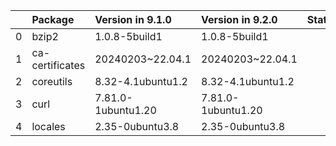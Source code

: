 <!-- markdown-link-check-disable -->

|    | Package         | Version in 9.1.0   | Version in 9.2.0   | Status   |
|---:|:----------------|:-------------------|:-------------------|:---------|
|  0 | bzip2           | 1.0.8-5build1      | 1.0.8-5build1      |          |
|  1 | ca-certificates | 20240203~22.04.1   | 20240203~22.04.1   |          |
|  2 | coreutils       | 8.32-4.1ubuntu1.2  | 8.32-4.1ubuntu1.2  |          |
|  3 | curl            | 7.81.0-1ubuntu1.20 | 7.81.0-1ubuntu1.20 |          |
|  4 | locales         | 2.35-0ubuntu3.8    | 2.35-0ubuntu3.8    |          |